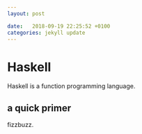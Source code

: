 ```yaml
---
layout: post

date:   2018-09-19 22:25:52 +0100
categories: jekyll update
---
```

Haskell
=======

Haskell is a function programming language.

a quick primer
--------------

fizzbuzz.
